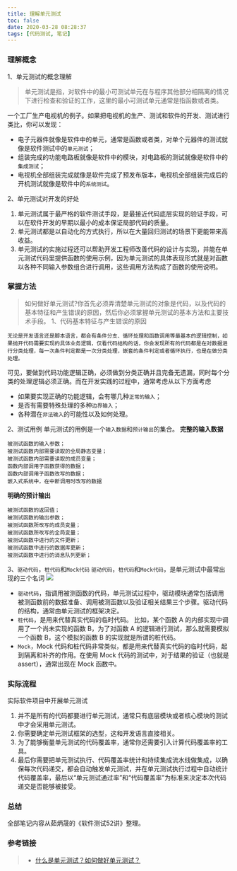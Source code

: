 ```yaml
---
title: 理解单元测试
toc: false
date: 2020-03-28 08:28:37
tags: [代码测试, 笔记]
---
```


### 理解概念
1、单元测试的概念理解
> 单元测试是指，对软件中的最小可测试单元在与程序其他部分相隔离的情况下进行检查和验证的工作，这里的最小可测试单元通常是指函数或者类。

一个工厂生产电视机的例子。如果把电视机的生产、测试和软件的开发、测试进行类比，你可以发现：
- 电子元器件就像是软件中的单元，通常是函数或者类，对单个元器件的测试就像是软件测试中的`单元测试`；
- 组装完成的功能电路板就像是软件中的模块，对电路板的测试就像是软件中的`集成测试`；
- 电视机全部组装完成就像是软件完成了预发布版本，电视机全部组装完成后的开机测试就像是软件中的`系统测试`。

2、单元测试对开发的好处
1. 单元测试属于最严格的软件测试手段，是最接近代码底层实现的验证手段，可以在软件开发的早期以最小的成本保证局部代码的质量。
2. 单元测试都是以自动化的方式执行，所以在大量回归测试的场景下更能带来高收益。
3. 单元测试的实施过程还可以帮助开发工程师改善代码的设计与实现，并能在单元测试代码里提供函数的使用示例，因为单元测试的具体表现形式就是对函数以各种不同输入参数组合进行调用，这些调用方法构成了函数的使用说明。


### 掌握方法
> 如何做好单元测试?你首先必须弄清楚单元测试的对象是代码，以及代码的基本特征和产生错误的原因，然后你必须掌握单元测试的基本方法和主要技术手段。
1、代码基本特征与产生错误的原因
```
无论是开发语言还是脚本语言，都会有条件分支、循环处理和函数调用等最基本的逻辑控制，如果抛开代码需要实现的具体业务逻辑，仅看代码结构的话，你会发现所有的代码都是在对数据进行分类处理，每一次条件判定都是一次分类处理，嵌套的条件判定或者循环执行，也是在做分类处理。
```
可见，要做到代码功能逻辑正确，必须做到分类正确并且完备无遗漏，同时每个分类的处理逻辑必须正确。而在开发实践的过程中，通常考虑从以下方面考虑
- 如果要实现正确的功能逻辑，会有哪几种`正常的输入`；
- 是否有需要特殊处理的多种`边界输入`；
- 各种潜在`非法输入`的可能性以及如何处理。

2、测试用例
单元测试的用例是一个`输入数据`和`预计输出`的集合。
**完整的输入数据**
```
被测试函数的输入参数；
被测试函数内部需要读取的全局静态变量；
被测试函数内部需要读取的成员变量；
函数内部调用子函数获得的数据；
函数内部调用子函数改写的数据；
嵌入式系统中，在中断调用时改写的数据
```

**明确的预计输出**
```
被测试函数的返回值；
被测试函数的输出参数；
被测试函数所改写的成员变量；
被测试函数所改写的全局变量；
被测试函数中进行的文件更新；
被测试函数中进行的数据库更新；
被测试函数中进行的消息队列更新；
```

3、`驱动代码`，`桩代码`和`Mock代码`
`驱动代码`，`桩代码`和`Mock代码`，是单元测试中最常出现的三个名词
![](https://static001.geekbang.org/resource/image/4b/2f/4b593086d9370bea9afc2d12219a0c2f.png)

- `驱动代码`，指调用被测函数的代码，单元测试过程中，驱动模块通常包括调用被测函数前的数据准备、调用被测函数以及验证相关结果三个步骤。驱动代码的结构，通常由单元测试的框架决定。
- `桩代码`，是用来代替真实代码的临时代码。 比如，某个函数 A 的内部实现中调用了一个尚未实现的函数 B，为了对函数 A 的逻辑进行测试，那么就需要模拟一个函数 B，这个模拟的函数 B 的实现就是所谓的桩代码。
- `Mock`，Mock 代码和桩代码非常类似，都是用来代替真实代码的临时代码，起到隔离和补齐的作用。在使用 Mock 代码的测试中，对于结果的验证（也就是 assert），通常出现在 Mock 函数中。

### 实际流程
实际软件项目中开展单元测试
1. 并不是所有的代码都要进行单元测试，通常只有底层模块或者核心模块的测试中才会采用单元测试。
2. 你需要确定单元测试框架的选型，这和开发语言直接相关。
3. 为了能够衡量单元测试的代码覆盖率，通常你还需要引入计算代码覆盖率的工具。
4. 最后你需要把单元测试执行、代码覆盖率统计和持续集成流水线做集成，以确保每次代码递交，都会自动触发单元测试，并在单元测试执行过程中自动统计代码覆盖率，最后以“单元测试通过率”和“代码覆盖率”为标准来决定本次代码递交是否能够被接受。

### 总结
全部笔记内容从茹炳晟的《软件测试52讲》整理。

### 参考链接
> - [什么是单元测试？如何做好单元测试？](https://time.geekbang.org/column/article/10275)